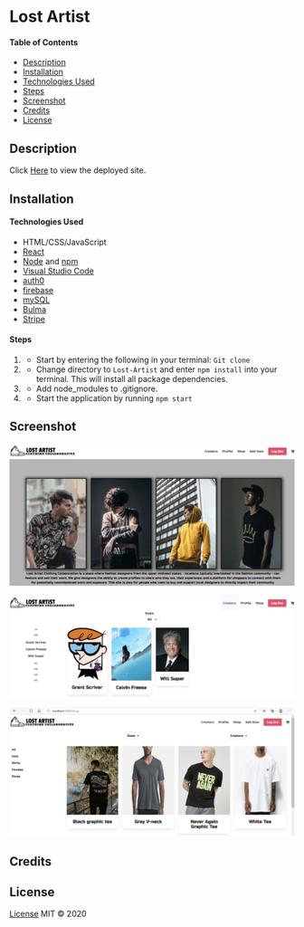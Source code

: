# Lost Artist
#### Table of Contents
  * [Description](#Description)
  * [Installation](#Installation)
  * [Technologies Used](#Technologies-Used)
  * [Steps](#Steps)
  * [Screenshot](#Screenshot)
  * [Credits](#Credits)
  * [License](#License)

## Description


Click [Here](/url/here) to view the deployed site.
 
## Installation
#### Technologies Used
* HTML/CSS/JavaScript
* [React](https://reactjs.org/)
* [Node](https://nodejs.org/en/) and [npm](https://www.npmjs.com/package/npm)
* [Visual Studio Code](https://code.visualstudio.com/)
* [auth0](https://auth0.com)
* [firebase](https://firebase.google.com/)
* [mySQL](https://www.mysql.com/)
* [Bulma](https://bulma.io/)
* [Stripe](https://stripe.com/)

#### Steps
1. * Start by entering the following in your terminal: `Git clone `

2. * Change directory to `Lost-Artist` and enter `npm install` into your terminal. This will install all package dependencies.

3. * Add node_modules to .gitignore.

4. * Start the application by running `npm start`



## Screenshot

![Home](./client/public/assets/LA_Homepage.JPG)

![Creators](./client/public/assets/LA_Creator.JPG)

![Shop](./client/public/assets/LA_Shop.JPG)



## Credits


## License

[License](LICENSE)
MIT &copy; 2020 
